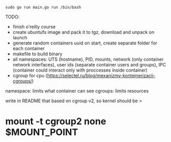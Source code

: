 `sudo go run main.go run /bin/bash`

TODO:
- finish o'reilly course
- create ubuntufs image and pack it to tgz, download and unpack on launch
- generate random containers uuid on start, create separate folder for each container
- makefile to build binary
- all namespaces:
  UTS (hostname),
  PID,
  mounts,
  network (only container network interfaces),
  user ids (separate container users and groups),
  IPC (container could interact only with proccesses inside container)
- cgroup for cpu (https://selectel.ru/blog/mexanizmy-kontejnerizacii-cgroups/)

namespace: limits what container can see
cgroups: limits resources

write in README that based on cgroup v2, so kernel should be >

# mount -t cgroup2 none $MOUNT_POINT
